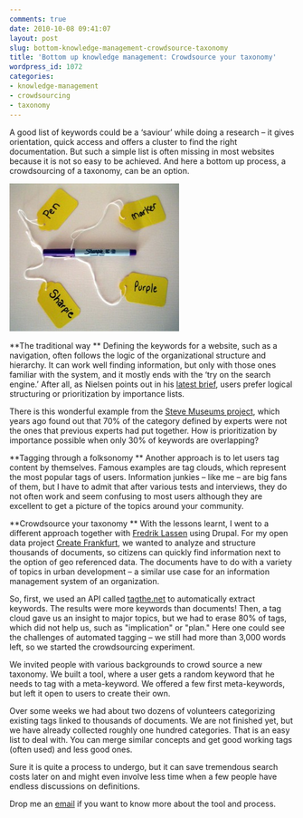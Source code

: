 ```yaml
---
comments: true
date: 2010-10-08 09:41:07
layout: post
slug: bottom-knowledge-management-crowdsource-taxonomy
title: 'Bottom up knowledge management: Crowdsource your taxonomy'
wordpress_id: 1072
categories:
- knowledge-management
- crowdsourcing
- taxonomy
---
```


A good list of keywords could be a ‘saviour’ while doing a research – it gives orientation, quick access and offers a cluster to find the right documentation. But such a simple list is often missing in most websites because it is not so easy to be achieved. And here a bottom up process, a crowdsourcing of a taxonomy, can be an option.

[![Image by Beth Kanter](/images/tagging-pencil-300x261.jpg)](http://www.bethkanter.org/)


**The traditional way **
Defining the keywords for a website, such as a navigation, often follows the logic of the organizational structure and hierarchy. It can work well finding information, but only with those ones familiar with the system, and it mostly ends with the ‘try on the search engine.’ After all, as Nielsen points out in his [latest brief](http://www.useit.com/alertbox/alpha-sorting.html), users prefer logical structuring or prioritization by importance lists.

There is this wonderful example from the [Steve Museums project](http://steve.museum/index.php?option=com_content&task=blogsection&id=1&Itemid=2), which years ago found out that 70% of the category defined by experts were not the ones that previous experts had put together. How is prioritization by importance possible when only 30% of keywords are overlapping?

**Tagging through a folksonomy
** Another approach is to let users tag content by themselves. Famous examples are tag clouds, which represent the most popular tags of users. Information junkies – like me – are big fans of them, but I have to admit that after various tests and interviews, they do not often work and seem confusing to most users although they are excellent to get a picture of the topics around your community.

**Crowdsource your taxonomy
** With the lessons learnt, I went to a different approach together with [Fredrik Lassen](http://www.flink-solutions.de/) using Drupal. For my open data project [Create Frankfurt](http://www.frankfurt-gestalten.de), we wanted to analyze and structure thousands of documents, so citizens can quickly find information next to the option of geo referenced data. The documents have to do with a variety of topics in urban development – a similar use case for an information management system of an organization.

So, first, we used an API called [tagthe.net](http://www.tagthe.net/) to automatically extract keywords. The results were more keywords than documents! Then, a tag cloud gave us an insight to major topics, but we had to erase 80% of tags, which did not help us, such as "implication" or "plan." Here one could see the challenges of automated tagging – we still had more than 3,000 words left, so we started the crowdsourcing experiment.

We invited people with various backgrounds to crowd source a new taxonomy. We built a tool, where a user gets a random keyword that he needs to tag with a meta-keyword. We offered a few first meta-keywords, but left it open to users to create their own.

Over some weeks we had about two dozens of volunteers categorizing existing tags linked to thousands of documents. We are not finished yet, but we have already collected roughly one hundred categories. That is an easy list to deal with. You can merge similar concepts and get good working tags (often used) and less good ones.

Sure it is quite a process to undergo, but it can save tremendous search costs later on and might even involve less time when a few people have endless discussions on definitions.

Drop me an [email](http://www.crisscrossed.net/contact) if you want to know more about the tool and process.
